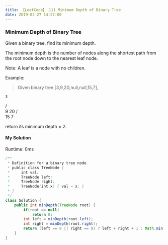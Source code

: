 ```yaml
---
title: 【LeetCode】 111 Minimum Depth of Binary Tree
date: 2019-02-27 14:27:00
---
```


### Minimum Depth of Binary Tree

Given a binary tree, find its minimum depth.

The minimum depth is the number of nodes along the shortest path from the root node down to the nearest leaf node.

Note: A leaf is a node with no children.

Example:

>Given binary tree [3,9,20,null,null,15,7],
>
    3
   / \
  9  20
    /  \
   15   7

return its minimum depth = 2.


#### My Solution

Runtime: 0ms

```Java
/**
 * Definition for a binary tree node.
 * public class TreeNode {
 *     int val;
 *     TreeNode left;
 *     TreeNode right;
 *     TreeNode(int x) { val = x; }
 * }
 */
class Solution {
    public int minDepth(TreeNode root) {
        if(root == null)
            return 0;
        int left = minDepth(root.left);
        int right = minDepth(root.right);
        return (left == 0 || right == 0) ? left + right + 1 : Math.min(left, right) + 1;
    }
}
```
